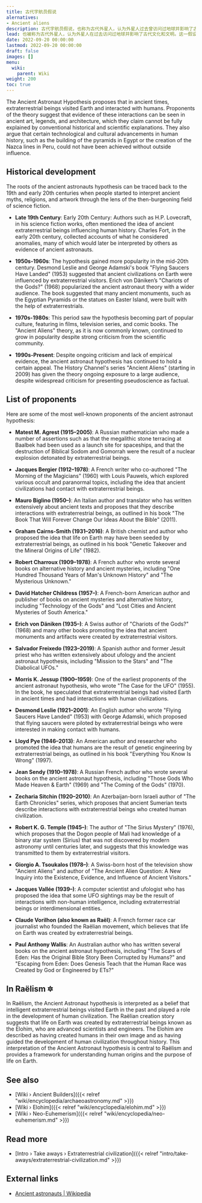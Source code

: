 ```yaml
---
title: 古代宇航员假说
alernatives:
- Ancient aliens
description: 古代宇航员假说，也称为古代外星人，认为外星人过去曾访问过地球并影响了古代文化和文明。这一假设表明，许多古代建筑和文物，例如金字塔和约柜等圣物，都是在外星人的帮助下创造的，旨在传达有关宇宙本质以及我们在宇宙中的位置的信息。该假设的支持者还指出了来自不同文化的传说、神话和宗教文本，这些文本描述了与来自星星的生物的遭遇。
lead: 也被称为古代外星人，认为外星人在过去访问过地球并影响了古代文化和文明。这一假设表明，许多古代建筑和文物，例如金字塔和约柜等圣物，都是在外星人的帮助下创造的，旨在传达有关宇宙本质以及我们在宇宙中的位置的信息。该假设的支持者还指出了来自不同文化的传说、神话和宗教文本，这些文本描述了与来自星星的生物的遭遇。
date: 2022-09-20 00:00:00
lastmod: 2022-09-20 00:00:00
draft: false
images: []
menu:
  wiki:
    parent: Wiki
weight: 200
toc: true
---
```


The Ancient Astronaut Hypothesis proposes that in ancient times, extraterrestrial beings visited Earth and interacted with humans. Proponents of the theory suggest that evidence of these interactions can be seen in ancient art, legends, and architecture, which they claim cannot be fully explained by conventional historical and scientific explanations. They also argue that certain technological and cultural advancements in human history, such as the building of the pyramids in Egypt or the creation of the Nazca lines in Peru, could not have been achieved without outside influence.

## Historical development

The roots of the ancient astronauts hypothesis can be traced back to the 19th and early 20th centuries when people started to interpret ancient myths, religions, and artwork through the lens of the then-burgeoning field of science fiction.

- **Late 19th Century**: Early 20th Century: Authors such as H.P. Lovecraft, in his science fiction works, often mentioned the idea of ancient extraterrestrial beings influencing human history. Charles Fort, in the early 20th century, collected accounts of what he considered anomalies, many of which would later be interpreted by others as evidence of ancient astronauts.

- **1950s-1960s**: The hypothesis gained more popularity in the mid-20th century. Desmond Leslie and George Adamski's book "Flying Saucers Have Landed" (1953) suggested that ancient civilizations on Earth were influenced by extraterrestrial visitors. Erich von Däniken’s "Chariots of the Gods?" (1968) popularized the ancient astronaut theory with a wider audience. The book suggested that many ancient monuments, such as the Egyptian Pyramids or the statues on Easter Island, were built with the help of extraterrestrials.

- **1970s-1980s**: This period saw the hypothesis becoming part of popular culture, featuring in films, television series, and comic books. The "Ancient Aliens" theory, as it is now commonly known, continued to grow in popularity despite strong criticism from the scientific community.

- **1990s-Present**: Despite ongoing criticism and lack of empirical evidence, the ancient astronaut hypothesis has continued to hold a certain appeal. The History Channel's series "Ancient Aliens" (starting in 2009) has given the theory ongoing exposure to a large audience, despite widespread criticism for presenting pseudoscience as factual.

## List of proponents

Here are some of the most well-known proponents of the ancient astronaut hypothesis:

- **Matest M. Agrest (1915–2005)**: A Russian mathematician who made a number of assertions such as that the megalithic stone terracing at Baalbek had been used as a launch site for spaceships, and that the destruction of Biblical Sodom and Gomorrah were the result of a nuclear explosion detonated by extraterrestrial beings.

- **Jacques Bergier (1912–1978)**: A French writer who co-authored "The Morning of the Magicians" (1960) with Louis Pauwels, which explored various occult and paranormal topics, including the idea that ancient civilizations had contact with extraterrestrial beings.

- **Mauro Biglino (1950–)**: An Italian author and translator who has written extensively about ancient texts and proposes that they describe interactions with extraterrestrial beings, as outlined in his book "The Book That Will Forever Change Our Ideas About the Bible" (2011).

- **Graham Cairns-Smith (1931–2016)**: A British chemist and author who proposed the idea that life on Earth may have been seeded by extraterrestrial beings, as outlined in his book "Genetic Takeover and the Mineral Origins of Life" (1982).

- **Robert Charroux (1909–1978)**: A French author who wrote several books on alternative history and ancient mysteries, including "One Hundred Thousand Years of Man's Unknown History" and "The Mysterious Unknown."

- **David Hatcher Childress (1957–)**: A French-born American author and publisher of books on ancient mysteries and alternative history, including "Technology of the Gods" and "Lost Cities and Ancient Mysteries of South America."

- **Erich von Däniken (1935–)**: A Swiss author of "Chariots of the Gods?" (1968) and many other books promoting the idea that ancient monuments and artifacts were created by extraterrestrial visitors.

- **Salvador Freixedo (1923–2019)**: A Spanish author and former Jesuit priest who has written extensively about ufology and the ancient astronaut hypothesis, including "Mission to the Stars" and "The Diabolical UFOs."

- **Morris K. Jessup (1900–1959)**: One of the earliest proponents of the ancient astronaut hypothesis, who wrote "The Case for the UFO" (1955). In the book, he speculated that extraterrestrial beings had visited Earth in ancient times and had interactions with human civilizations.

- **Desmond Leslie (1921–2001)**: An English author who wrote "Flying Saucers Have Landed" (1953) with George Adamski, which proposed that flying saucers were piloted by extraterrestrial beings who were interested in making contact with humans.

- **Lloyd Pye (1946–2013)**: An American author and researcher who promoted the idea that humans are the result of genetic engineering by extraterrestrial beings, as outlined in his book "Everything You Know Is Wrong" (1997).

- **Jean Sendy (1910–1978)**: A Russian French author who wrote several books on the ancient astronaut hypothesis, including "Those Gods Who Made Heaven & Earth" (1969) and "The Coming of the Gods" (1970).

- **Zecharia Sitchin (1920–2010)**: An Azerbaijan-born Israeli author of "The Earth Chronicles" series, which proposes that ancient Sumerian texts describe interactions with extraterrestrial beings who created human civilization.

- **Robert K. G. Temple (1945–)**: The author of "The Sirius Mystery" (1976), which proposes that the Dogon people of Mali had knowledge of a binary star system (Sirius) that was not discovered by modern astronomy until centuries later, and suggests that this knowledge was transmitted to them by extraterrestrial visitors.

- **Giorgio A. Tsoukalos (1978–)**: A Swiss-born host of the television show "Ancient Aliens" and author of "The Ancient Alien Question: A New Inquiry into the Existence, Evidence, and Influence of Ancient Visitors."

- **Jacques Vallée (1939–)**: A computer scientist and ufologist who has proposed the idea that some UFO sightings may be the result of interactions with non-human intelligence, including extraterrestrial beings or interdimensional entities.

- **Claude Vorilhon (also known as Raël)**: A French former race car journalist who founded the Raëlian movement, which believes that life on Earth was created by extraterrestrial beings.

- **Paul Anthony Wallis**: An Australian author who has written several books on the ancient astronaut hypothesis, including "The Scars of Eden: Has the Original Bible Story Been Corrupted by Humans?" and "Escaping from Eden: Does Genesis Teach that the Human Race was Created by God or Engineered by ETs?"

## In Raëlism 🔯

In Raëlism, the Ancient Astronaut hypothesis is interpreted as a belief that intelligent extraterrestrial beings visited Earth in the past and played a role in the development of human civilization. The Raëlian creation story suggests that life on Earth was created by extraterrestrial beings known as the Elohim, who are advanced scientists and engineers. The Elohim are described as having created humans in their own image and as having guided the development of human civilization throughout history. This interpretation of the Ancient Astronaut hypothesis is central to Raëlism and provides a framework for understanding human origins and the purpose of life on Earth.

## See also

- [Wiki › Ancient Builders]({{< relref "wiki/encyclopedia/archaeoastronomy.md" >}})
- [Wiki › Elohim]({{< relref "wiki/encyclopedia/elohim.md" >}})
- [Wiki › Neo-Euhemerism]({{< relref "wiki/encyclopedia/neo-euhemerism.md" >}})

## Read more

- [Intro › Take aways › Extraterrestrial civilization]({{< relref "intro/take-aways/extraterrestrial-civilization.md" >}})

## External links

- [Ancient astronauts | Wikipedia](https://en.wikipedia.org/wiki/Ancient_astronauts)